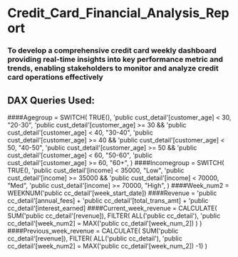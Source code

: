 # Credit_Card_Financial_Analysis_Report
### To develop a comprehensive credit card weekly dashboard providing real-time insights into key performance metric and trends, enabling stakeholders to monitor and analyze credit card operations effectively
## DAX Queries Used:
####Agegroup = SWITCH(
                TRUE(),
                'public cust_detail'[customer_age] < 30, "20-30",
                'public cust_detail'[customer_age] >= 30 && 'public cust_detail'[customer_age] < 40, "30-40",
                'public cust_detail'[customer_age] >= 40 && 'public cust_detail'[customer_age] < 50, "40-50",
                'public cust_detail'[customer_age] >= 50 && 'public cust_detail'[customer_age] < 60, "50-60",
                'public cust_detail'[customer_age] >= 60, "60+",
                )
####Incomegroup = SWITCH(
                    TRUE(),
                    'public cust_detail'[income] < 35000, "Low",
                    'public cust_detail'[income] >= 35000 && 'public cust_detail'[income] < 70000, "Med",
                    'public cust_detail'[income] >= 70000, "High",
                    )
####Week_num2 = WEEKNUM('public cc_detail'[week_start_date])
####Revenue = 'public cc_detail'[annual_fees] + 'public cc_detail'[total_trans_amt] + 'public cc_detail'[interest_earned]
####Current_week_revenue = CALCULATE(
                                SUM('public cc_detail'[revenue]),
                                FILTER(
                                ALL('public cc_detail'),
                                'public cc_detail'[week_num2] = MAX('public cc_detail'[week_num_2])
                                )
                                )
####Previous_week_revenue = CALCULATE(
                                SUM('public cc_detail'[revenue]),
                                FILTER(
                                ALL('public cc_detail'),
                                'public cc_detail'[week_num2] = MAX('public cc_detail'[week_num_2])
                                -1)
                                )
